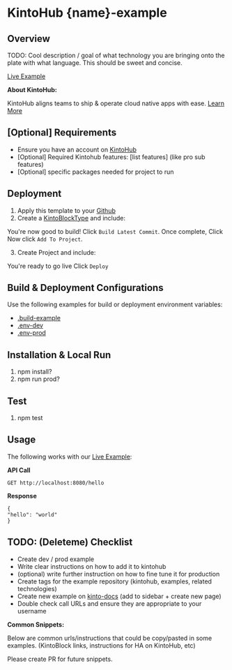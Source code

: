 # KintoHub {name}-example

## Overview
TODO: Cool description / goal of what technology you are bringing onto the plate with what language. This should be sweet and concise.

[Live Example](live/example/on/kintohub)

__About KintoHub:__

KintoHub aligns teams to ship & operate cloud native apps with ease. [Learn More](https://www.kintohub.com)
## [Optional] Requirements

- Ensure you have an account on [KintoHub](www.kintohub.com/sign-up)
- [Optional] Required Kintohub features: [list features] (like pro sub features)
- [Optional] specific packages needed for project to run

## Deployment
1. Apply this template to your [Github](https://github.com/kintohub/example-template/generate)
2. Create a [KintoBlockType](www.link.to.create.kintoblock.type.here) and include:

You're now good to build! Click `Build Latest Commit`. Once complete, Click  Now click `Add To Project`.

3. Create Project and include:


You're ready to go live Click `Deploy`

## Build & Deployment Configurations
Use the following examples for build or deployment environment variables:

* [.build-example](/.build-example)
* [.env-dev](/.env-dev)
* [.env-prod](/.env-dev)

## Installation & Local Run

1. npm install?
2. npm run prod?

## Test

1. npm test


## Usage
The following works with our [Live Example](live/example/endpoint):

**API Call**
```
GET http://localhost:8080/hello
```

**Response**
```
{
"hello": "world"
}
```

## TODO: (Deleteme) Checklist

- Create dev / prod example
- Write clear instructions on how to add it to kintohub
- (optional) write further instruction on how to fine tune it for production 
- Create tags for the example repository (kintohub, examples, related technologies)
- Create new example on [kinto-docs](docs.kintohub.com) (add to sidebar + create new page)
- Double check call URLs and ensure they are appropriate to your username

__Common Snippets:__

Below are common urls/instructions that could be copy/pasted in some examples. (KintoBlock links, instructions for HA on KintoHub, etc)

Please create PR for future snippets.


